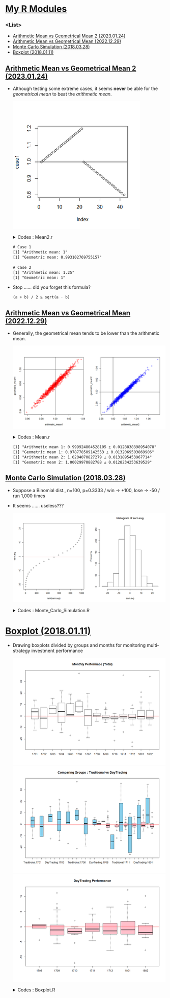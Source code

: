 # [My R Modules](../README.md#my-r-modules)


### \<List>

- [Arithmetic Mean vs Geometrical Mean 2 (2023.01.24)](#arithmetic-mean-vs-geometrical-mean-2-20230124)
- [Arithmetic Mean vs Geometrical Mean (2022.12.29)](#arithmetic-mean-vs-geometrical-mean-20221229)
- [Monte Carlo Simulation (2018.03.28)](#monte-carlo-simulation-20180328)
- [Boxplot (2018.01.11)](#boxplot-20180111)


## [Arithmetic Mean vs Geometrical Mean 2 (2023.01.24)](#list)

- Although testing some extreme cases, it seems **never** be able for the *geometrical mean* to beat the *arithmetic mean*.

  ![An extreme case](./Images/Mean2_20230124.png)

  <details>
    <summary>Codes : Mean2.r</summary>

  ```r
  # Case 1

  case1 <- c(seq(1, 1.2, by=0.01), seq(1, 0.8, by=-0.01))
  # case1 <- seq(1.2, 0.8, by=-0.01)
  plot(case1)
  abline(h = 1)

  aMean <- mean(case1)
  gMean <- exp(mean(log(case1)))

  print(paste("Arithmetic mean:", aMean))
  print(paste("Geometric mean:", gMean))
  ```
  ```r
  # Case 2

  case2 <- c(2, 0.5)
  aMean <- mean(case2)
  gMean <- exp(mean(log(case2)))

  print(paste("Arithmetic mean:", aMean))
  print(paste("Geometric mean:", gMean))
  ```
  </details>

  ```
  # Case 1
  [1] "Arithmetic mean: 1"
  [1] "Geometric mean: 0.993102769755157"

  # Case 2
  [1] "Arithmetic mean: 1.25"
  [1] "Geometric mean: 1"
  ```

- Stop …… did you forget this formula?
  ```
  (a + b) / 2 ≥ sqrt(a · b)
  ```


## [Arithmetic Mean vs Geometrical Mean (2022.12.29)](#list)

- Generally, the geometrical mean tends to be lower than the arithmetic mean.

  ![Arithmetic Mean vs Geometrical Mean](./Images/Mean_20221229.png)

  <details>
    <summary>Codes : Mean.r</summary>

  ```r
  # Set the number of simulations
  n_simulations <- 1000

  # Set the sample size
  sample_size <- 240

  # Set the distribution of values for the random sample
  mean = 1
  sd = 0.3
  ```
  ```r
  # Initialize vectors to store the results of the simulations
  arithmetic_mean1 <- numeric(n_simulations)
  arithmetic_mean2 <- numeric(n_simulations)
  geometric_mean1 <- numeric(n_simulations)
  geometric_mean2 <- numeric(n_simulations)

  # Run the simulations
  for (i in 1:n_simulations) {
      # Generate a random sample
      sample1 <- rnorm(sample_size, mean = mean, sd = sd)
      sample2 <- rlnorm(sample_size, mean = log(mean), sd = sd)

      # Calculate the arithmetic mean of the sample
      arithmetic_mean1[i] <- mean(sample1)
      arithmetic_mean2[i] <- mean(sample2)

      # Calculate the geometric mean of the sample
      geometric_mean1[i] <- exp(mean(log(sample1)))
      geometric_mean2[i] <- exp(mean(log(sample2)))
  }
  ```
  ```r
  # Calculate the mean and standard deviation of the arithmetic means
  arithmetic_mean_mean1 <- mean(arithmetic_mean1)
  arithmetic_mean_mean2 <- mean(arithmetic_mean2)
  arithmetic_mean_sd1 <- sd(arithmetic_mean1)
  arithmetic_mean_sd2 <- sd(arithmetic_mean2)

  # Calculate the mean and standard deviation of the geometric means
  geometric_mean_mean1 <- mean(geometric_mean1)
  geometric_mean_mean2 <- mean(geometric_mean2)
  geometric_mean_sd1 <- sd(geometric_mean1)
  geometric_mean_sd2 <- sd(geometric_mean2)

  # Print the results
  print(paste("Arithmetic mean 1:", arithmetic_mean_mean1, "±", arithmetic_mean_sd1))
  print(paste("Geometric mean 1:", geometric_mean_mean1, "±", geometric_mean_sd1))
  print(paste("Arithmetic mean 2:", arithmetic_mean_mean2, "±", arithmetic_mean_sd2))
  print(paste("Geometric mean 2:", geometric_mean_mean2, "±", geometric_mean_sd2))
  ```
  ```r
  # Plot
  windows(width = 11, height = 6,
          title = "Arithmetic Mean vs Geometric Mean")                            # title argument does not work
  par(mfrow = c(1, 2))
  plot(arithmetic_mean1, geometric_mean1,
      # xlim = c(0.99, 1.01), ylim = c(0.99, 1.01),
      col = "red")
  abline(h = 1); abline(v = 1)
  plot(arithmetic_mean2, geometric_mean2,
      # xlim = c(0.99, 1.01), ylim = c(0.99, 1.01),
      col = "blue")
  abline(h = 1); abline(v = 1)
  ```
  </details>

  ```
  [1] "Arithmetic mean 1: 0.999924804528105 ± 0.0128838398954078"
  [1] "Geometric mean 1: 0.978778509142553 ± 0.0132069503869906"
  [1] "Arithmetic mean 2: 1.0204070827279 ± 0.0131895453967714"
  [1] "Geometric mean 2: 1.00029970882788 ± 0.0128234253639529"
  ```

## [Monte Carlo Simulation (2018.03.28)](#list)

- Suppose a Binomial dist., n=100, p=0.3333 / win -> +100, lose -> -50 / run 1,000 times
- It seems …… useless???

  ![monte_carlo_100](./Images/Monte_Carlo_100.png)

  <details>
    <summary>Codes : Monte_Carlo_Simulation.R</summary>

  ```R
  m <- 1000; n <- 100; p <- 0.3333
  win <- 100; lose <- -50
  binom.raw <- matrix(nrow=m, ncol=n)
  earn <- matrix(nrow=m, ncol=n)
  earn.avg <-c()

  for (i in 1:m) {
    binom.raw[i,] <- rbinom(n, 1, p)
    for (j in 1:n ) {
      ifelse(binom.raw[i,j] == 1, earn[i,j] <- win, earn[i,j] <- lose)
    }
    earn.avg[i] <- mean(earn[i,])
  }

  summary(earn.avg)

  windows(width=12, height=7)
  par(mfrow=c(1,2)) 
    plot(rank(earn.avg),earn.avg)
      abline(h=mean(earn.avg), col="red")
    hist(earn.avg)
  ```
  </details>


# [Boxplot (2018.01.11)](#list)

- Drawing boxplots divided by groups and months for monitoring multi-strategy investment performance

  ![Boxplot_1_total](./Images/Boxplot_1_total_201801.png)  
  ![Boxplot_2_groups](./Images/Boxplot_2_groups_201801.png)  
  ![Boxplot_3_subset](./Images/Boxplot_3_subset_201801.png)

  <details>
    <summary>Codes : Boxplot.R</summary>

  ```r
  ## Set working directory (not necessary)
  setwd(""~/your path"")

  ## Generating file & dataframe names by each month
  ## Target Period : '17.1 ~ '18.01
  file.yymm <- c(1701:1712, 1801:1802)
  file.name <- sprintf('stock_history_%s.csv', file.yymm)
  df.name <- sprintf('stk.history.%s', file.yymm)

  ## Making dataframes by each month data
  for (i in 1:length(file.yymm)) {
    assign(df.name[i], read.csv(file.name[i], header=T))
    print(sprintf('stk.history.%s', file.yymm[i]))
  }

  ## Merging mothly data
  ## These ugly codes should be upgraded!
  stk.history <- c()
  for (i in 1:length(file.yymm)) {
    stk.history <- rbind(stk.history.1701,
                        stk.history.1702,
                        stk.history.1703,
                        stk.history.1704,
                        stk.history.1705,
                        stk.history.1706,
                        stk.history.1707,
                        stk.history.1708,
                        stk.history.1709,
                        stk.history.1710,
                        stk.history.1711,
                        stk.history.1712,
                        stk.history.1801,
                        stk.history.1802)
  }

  ## Checking the structure of the merged dataframe
  str(stk.history)


  attach(stk.history)

  ## Boxplot 1
  windows(width=10, height=7)
  boxplot(수익률 ~ YYMM, main="Monthly Performace (Total)")
  abline(h=0, col='red')

  ## Boxplot 2
  windows(width=10, height=7)
  boxplot(수익률 ~ 그룹 + YYMM, 
            main="Comparing Groups : Traditional vs DayTrading",
            col=c('skyblue','pink'))
  abline(h=0, col='red')

  ## Boxplot 3
  windows(width=10, height=7)
  boxplot(수익률 ~ YYMM, subset=그룹=='DayTrading',
            main="DayTrading Performance", col=c('pink'))
  abline(h=0, col='red')

  detach(stk.history)
  ```
  </details>